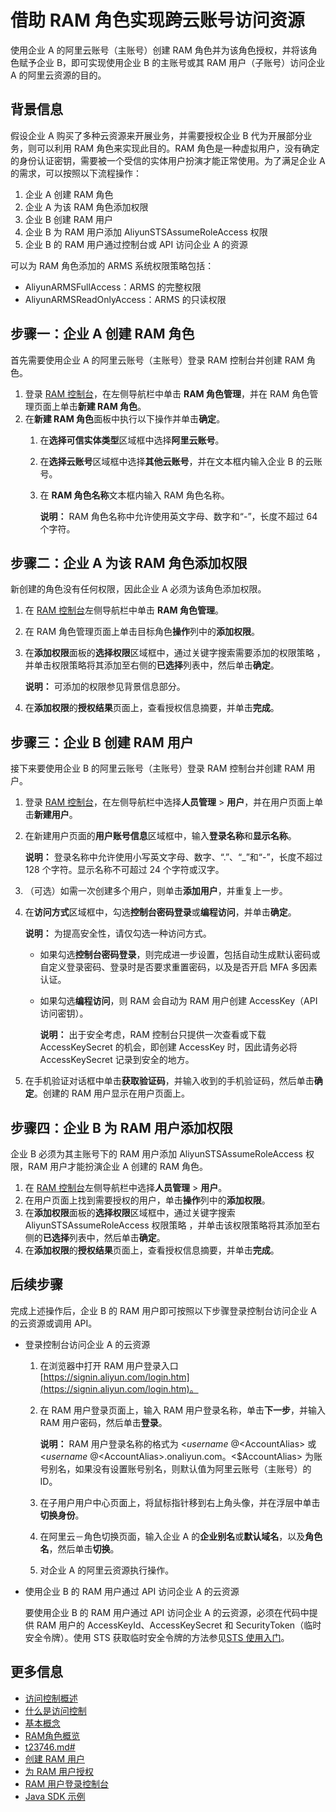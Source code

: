 # 借助 RAM 角色实现跨云账号访问资源

使用企业 A 的阿里云账号（主账号）创建 RAM 角色并为该角色授权，并将该角色赋予企业 B，即可实现使用企业 B 的主账号或其 RAM 用户（子账号）访问企业 A 的阿里云资源的目的。

## 背景信息

假设企业 A 购买了多种云资源来开展业务，并需要授权企业 B 代为开展部分业务，则可以利用 RAM 角色来实现此目的。RAM 角色是一种虚拟用户，没有确定的身份认证密钥，需要被一个受信的实体用户扮演才能正常使用。为了满足企业 A 的需求，可以按照以下流程操作：

1.  企业 A 创建 RAM 角色
2.  企业 A 为该 RAM 角色添加权限
3.  企业 B 创建 RAM 用户
4.  企业 B 为 RAM 用户添加 AliyunSTSAssumeRoleAccess 权限
5.  企业 B 的 RAM 用户通过控制台或 API 访问企业 A 的资源

可以为 RAM 角色添加的 ARMS 系统权限策略包括：

-   AliyunARMSFullAccess：ARMS 的完整权限
-   AliyunARMSReadOnlyAccess：ARMS 的只读权限

## 步骤一：企业 A 创建 RAM 角色

首先需要使用企业 A 的阿里云账号（主账号）登录 RAM 控制台并创建 RAM 角色。

1.  登录 [RAM 控制台](http://ram.console.aliyun.com)，在左侧导航栏中单击 **RAM 角色管理**，并在 RAM 角色管理页面上单击**新建 RAM 角色**。
2.  在**新建 RAM 角色**面板中执行以下操作并单击**确定**。
    1.  在**选择可信实体类型**区域框中选择**阿里云账号**。
    2.  在**选择云账号**区域框中选择**其他云账号**，并在文本框内输入企业 B 的云账号。
    3.  在 **RAM 角色名称**文本框内输入 RAM 角色名称。

        **说明：** RAM 角色名称中允许使用英文字母、数字和“-”，长度不超过 64 个字符。


## 步骤二：企业 A 为该 RAM 角色添加权限

新创建的角色没有任何权限，因此企业 A 必须为该角色添加权限。

1.  在 [RAM 控制台](http://ram.console.aliyun.com)左侧导航栏中单击 **RAM 角色管理**。
2.  在 RAM 角色管理页面上单击目标角色**操作**列中的**添加权限**。
3.  在**添加权限**面板的**选择权限**区域框中，通过关键字搜索需要添加的权限策略 ，并单击权限策略将其添加至右侧的**已选择**列表中，然后单击**确定**。

    **说明：** 可添加的权限参见背景信息部分。

4.  在**添加权限**的**授权结果**页面上，查看授权信息摘要，并单击**完成**。

## 步骤三：企业 B 创建 RAM 用户

接下来要使用企业 B 的阿里云账号（主账号）登录 RAM 控制台并创建 RAM 用户。

1.  登录 [RAM 控制台](http://ram.console.aliyun.com)，在左侧导航栏中选择**人员管理** \> **用户**，并在用户页面上单击**新建用户**。
2.  在新建用户页面的**用户账号信息**区域框中，输入**登录名称**和**显示名称**。

    **说明：** 登录名称中允许使用小写英文字母、数字、“.”、“\_”和“-”，长度不超过 128 个字符。显示名称不可超过 24 个字符或汉字。

3.  （可选）如需一次创建多个用户，则单击**添加用户**，并重复上一步。
4.  在**访问方式**区域框中，勾选**控制台密码登录**或**编程访问**，并单击**确定**。

    **说明：** 为提高安全性，请仅勾选一种访问方式。

    -   如果勾选**控制台密码登录**，则完成进一步设置，包括自动生成默认密码或自定义登录密码、登录时是否要求重置密码，以及是否开启 MFA 多因素认证。
    -   如果勾选**编程访问**，则 RAM 会自动为 RAM 用户创建 AccessKey（API 访问密钥）。

        **说明：** 出于安全考虑，RAM 控制台只提供一次查看或下载 AccessKeySecret 的机会，即创建 AccessKey 时，因此请务必将 AccessKeySecret 记录到安全的地方。

5.  在手机验证对话框中单击**获取验证码**，并输入收到的手机验证码，然后单击**确定**。创建的 RAM 用户显示在用户页面上。

## 步骤四：企业 B 为 RAM 用户添加权限

企业 B 必须为其主账号下的 RAM 用户添加 AliyunSTSAssumeRoleAccess 权限，RAM 用户才能扮演企业 A 创建的 RAM 角色。

1.  在 [RAM 控制台](http://ram.console.aliyun.com)左侧导航栏中选择**人员管理** \> **用户**。
2.  在用户页面上找到需要授权的用户，单击**操作**列中的**添加权限**。
3.  在**添加权限**面板的**选择权限**区域框中，通过关键字搜索 AliyunSTSAssumeRoleAccess 权限策略 ，并单击该权限策略将其添加至右侧的**已选择**列表中，然后单击**确定**。
4.  在**添加权限**的**授权结果**页面上，查看授权信息摘要，并单击**完成**。

## 后续步骤

完成上述操作后，企业 B 的 RAM 用户即可按照以下步骤登录控制台访问企业 A 的云资源或调用 API。

-   登录控制台访问企业 A 的云资源
    1.  在浏览器中打开 RAM 用户登录入口 [https://signin.aliyun.com/login.htm](https://signin.aliyun.com/login.htm)。
    2.  在 RAM 用户登录页面上，输入 RAM 用户登录名称，单击**下一步**，并输入 RAM 用户密码，然后单击**登录**。

        **说明：** RAM 用户登录名称的格式为 <$username\>@<$AccountAlias\> 或 <$username\>@<$AccountAlias\>.onaliyun.com。<$AccountAlias\> 为账号别名，如果没有设置账号别名，则默认值为阿里云账号（主账号）的 ID。

    3.  在子用户用户中心页面上，将鼠标指针移到右上角头像，并在浮层中单击**切换身份**。
    4.  在阿里云－角色切换页面，输入企业 A 的**企业别名**或**默认域名**，以及**角色名**，然后单击**切换**。
    5.  对企业 A 的阿里云资源执行操作。
-   使用企业 B 的 RAM 用户通过 API 访问企业 A 的云资源

    要使用企业 B 的 RAM 用户通过 API 访问企业 A 的云资源，必须在代码中提供 RAM 用户的 AccessKeyId、AccessKeySecret 和 SecurityToken（临时安全令牌）。使用 STS 获取临时安全令牌的方法参见[STS 使用入门](https://help.aliyun.com/document_detail/28788.html)。


## 更多信息

-   [访问控制概述](/cn.zh-CN/访问控制/访问控制概述.md)
-   [什么是访问控制](/cn.zh-CN/产品简介/什么是访问控制.md)
-   [基本概念](/cn.zh-CN/产品简介/基本概念.md)
-   [RAM角色概览](/cn.zh-CN/角色管理/RAM角色概览.md)
-   [t23746.md\#](/cn.zh-CN/角色管理/创建RAM角色/创建可信实体为阿里云账号的RAM角色.md)
-   [创建 RAM 用户]()
-   [为 RAM 用户授权]()
-   [RAM 用户登录控制台]()
-   [Java SDK 示例]()


